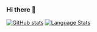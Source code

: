### Hi there 👋

[![GitHub stats](https://github-readme-stats.vercel.app/api?username=Page0526)](https://github.com/Page0526/github-readme-stats)
[![Language Stats](https://github-readme-stats.vercel.app/api/top-langs/?username=Page0526&langs_count=8&theme=vue&layout=compact)]()
<!--
**bluestyle97/bluestyle97** is a ✨ _special_ ✨ repository because its `README.md` (this file) appears on your GitHub profile.

Here are some ideas to get you started:

- 🔭 I’m currently working on ...
- 🌱 I’m currently learning ...
- 👯 I’m looking to collaborate on ...
- 🤔 I’m looking for help with ...
- 💬 Ask me about ...
- 📫 How to reach me: ...
- 😄 Pronouns: ...
- ⚡ Fun fact: ...
-->
